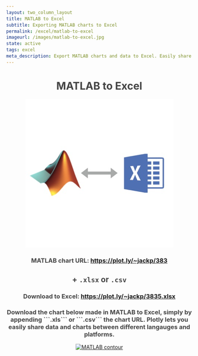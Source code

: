 ```yaml
---
layout: two_column_layout
title: MATLAB to Excel
subtitle: Exporting MATLAB charts to Excel
permalink: /excel/matlab-to-excel
imageurl: /images/matlab-to-excel.jpg
state: active
tags: excel
meta_description: Export MATLAB charts and data to Excel. Easily share charts and data between MATLAB and Excel users.
---
```


<div style="color:#444;text-align:center;">

<h1>MATLAB to Excel</h1>

<img src="/images/matlab-to-excel.jpg" />

<h3>MATLAB chart URL: <a href="https://plot.ly/~jackp/3835" target="_blank">https://plot.ly/~jackp/383</a></h3>

<h2>+ <code>.xlsx</code> or <code>.csv</code></h2>

<h3>Download to Excel: <a href="https://plot.ly/~jackp/3835.xlsx" target="_blank">https://plot.ly/~jackp/3835.xlsx</a></h3>

<h3>Download the chart below made in MATLAB to Excel, simply by appending ```.xls``` or ```.csv``` the chart URL. Plotly lets you easily share data and charts between different langauges and platforms.</h3>

</div>

<div>
    <a href="https://plot.ly/~jackp/3835/" target="_blank" title="MATLAB contour" style="display: block; text-align: center;"><img src="https://plot.ly/~jackp/3835.png" alt="MATLAB contour" style="max-width: 100%;width: 600px;"  width="600" onerror="this.onerror=null;this.src='https://plot.ly/404.png';" /></a>
    <script data-plotly="jackp:3835"  src="https://plot.ly/embed.js" async></script>
</div>


